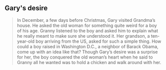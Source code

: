 

##  Gary's desire


> In December, a few days before Christmas, Gary visited Grandma’s house. 
He asked the old woman for something quite weird for a boy of his age.
> Granny listened to the boy and asked him to explain what he really 
meant to make sure she understood it.
Her grandson, a ten-year-old boy arriving from the US, 
asked for such a simple thing. How could a boy raised in Washington D.C., 
a neighbor of Barack Obama, 
come up with an idea like that? 
Though Gary’s desire was a surprise for her, the boy conquered the old woman’s 
heart when he said to
Granny all he wanted was to hold a chicken and walk around with her.
